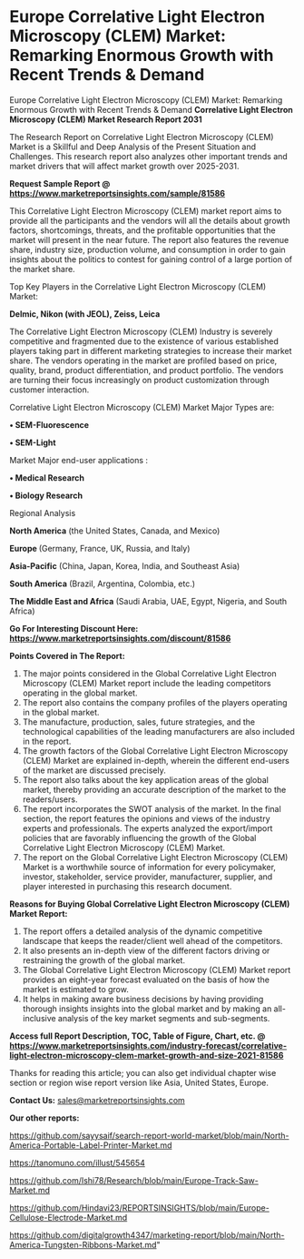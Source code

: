 # Europe Correlative Light Electron Microscopy (CLEM) Market: Remarking Enormous Growth with Recent Trends & Demand
Europe Correlative Light Electron Microscopy (CLEM) Market: Remarking Enormous Growth with Recent Trends & Demand
<strong>Correlative Light Electron Microscopy (CLEM) Market Research Report 2031</strong>

The Research Report on Correlative Light Electron Microscopy (CLEM) Market is a Skillful and Deep Analysis of the Present Situation and Challenges. This research report also analyzes other important trends and market drivers that will affect market growth over 2025-2031.

<strong>Request Sample Report @ <a href=https://www.marketreportsinsights.com/sample/81586>https://www.marketreportsinsights.com/sample/81586</a></strong>

This Correlative Light Electron Microscopy (CLEM) market report aims to provide all the participants and the vendors will all the details about growth factors, shortcomings, threats, and the profitable opportunities that the market will present in the near future. The report also features the revenue share, industry size, production volume, and consumption in order to gain insights about the politics to contest for gaining control of a large portion of the market share.

Top Key Players in the Correlative Light Electron Microscopy (CLEM) Market:

<strong>Delmic, Nikon (with JEOL), Zeiss, Leica</strong>

The Correlative Light Electron Microscopy (CLEM) Industry is severely competitive and fragmented due to the existence of various established players taking part in different marketing strategies to increase their market share. The vendors operating in the market are profiled based on price, quality, brand, product differentiation, and product portfolio. The vendors are turning their focus increasingly on product customization through customer interaction.

Correlative Light Electron Microscopy (CLEM) Market Major Types are:

<strong>• SEM-Fluorescence

• SEM-Light</strong>

Market Major end-user applications :

<strong>• Medical Research

• Biology Research</strong>

Regional Analysis

</u><strong><b>North America</b></strong> (the United States, Canada, and Mexico)

<strong><b>Europe </b></strong>(Germany, France, UK, Russia, and Italy)

<strong><b>Asia-Pacific</b></strong> (China, Japan, Korea, India, and Southeast Asia)

<strong><b>South America</b></strong> (Brazil, Argentina, Colombia, etc.)

<strong><b>The Middle East and Africa</b></strong> (Saudi Arabia, UAE, Egypt, Nigeria, and South Africa)

<strong>Go For Interesting Discount Here: <a href=https://www.marketreportsinsights.com/discount/81586>https://www.marketreportsinsights.com/discount/81586</a></strong>

<strong>Points Covered in The Report:</strong>
<ol>
  <li>The major points considered in the Global Correlative Light Electron Microscopy (CLEM) Market report include the leading competitors operating in the global market.</li>
  <li>The report also contains the company profiles of the players operating in the global market.</li>
  <li>The manufacture, production, sales, future strategies, and the technological capabilities of the leading manufacturers are also included in the report.</li>
  <li>The growth factors of the Global Correlative Light Electron Microscopy (CLEM) Market are explained in-depth, wherein the different end-users of the market are discussed precisely.</li>
  <li>The report also talks about the key application areas of the global market, thereby providing an accurate description of the market to the readers/users.</li>
  <li>The report incorporates the SWOT analysis of the market. In the final section, the report features the opinions and views of the industry experts and professionals. The experts analyzed the export/import policies that are favorably influencing the growth of the Global Correlative Light Electron Microscopy (CLEM) Market.</li>
  <li>The report on the Global Correlative Light Electron Microscopy (CLEM) Market is a worthwhile source of information for every policymaker, investor, stakeholder, service provider, manufacturer, supplier, and player interested in purchasing this research document.</li>
</ol>
<strong>Reasons for Buying Global Correlative Light Electron Microscopy (CLEM) Market Report:</strong>

<ol>
  <li>The report offers a detailed analysis of the dynamic competitive landscape that keeps the reader/client well ahead of the competitors.</li>
  <li>It also presents an in-depth view of the different factors driving or restraining the growth of the global market.</li>
  <li>The Global Correlative Light Electron Microscopy (CLEM) Market report provides an eight-year forecast evaluated on the basis of how the market is estimated to grow.</li>
  <li>It helps in making aware business decisions by having providing thorough insights insights into the global market and by making an all-inclusive analysis of the key market segments and sub-segments.</li>
</ol>
<strong>Access full Report Description, TOC, Table of Figure, Chart, etc. @ <a href=https://www.marketreportsinsights.com/industry-forecast/correlative-light-electron-microscopy-clem-market-growth-and-size-2021-81586>https://www.marketreportsinsights.com/industry-forecast/correlative-light-electron-microscopy-clem-market-growth-and-size-2021-81586</a></strong>


Thanks for reading this article; you can also get individual chapter wise section or region wise report version like Asia, United States, Europe.

<strong>Contact Us:</strong>
sales@marketreportsinsights.com

<strong>Our other reports:</strong>

<a href=https://github.com/sayysaif/search-report-world-market/blob/main/North-America-Portable-Label-Printer-Market.md>https://github.com/sayysaif/search-report-world-market/blob/main/North-America-Portable-Label-Printer-Market.md</a>

<a href=https://tanomuno.com/illust/545654>https://tanomuno.com/illust/545654</a>

<a href=https://github.com/Ishi78/Research/blob/main/Europe-Track-Saw-Market.md>https://github.com/Ishi78/Research/blob/main/Europe-Track-Saw-Market.md</a>

<a href=https://github.com/Hindavi23/REPORTSINSIGHTS/blob/main/Europe-Cellulose-Electrode-Market.md>https://github.com/Hindavi23/REPORTSINSIGHTS/blob/main/Europe-Cellulose-Electrode-Market.md</a>

<a href=https://github.com/digitalgrowth4347/marketing-report/blob/main/North-America-Tungsten-Ribbons-Market.md>https://github.com/digitalgrowth4347/marketing-report/blob/main/North-America-Tungsten-Ribbons-Market.md</a>"
